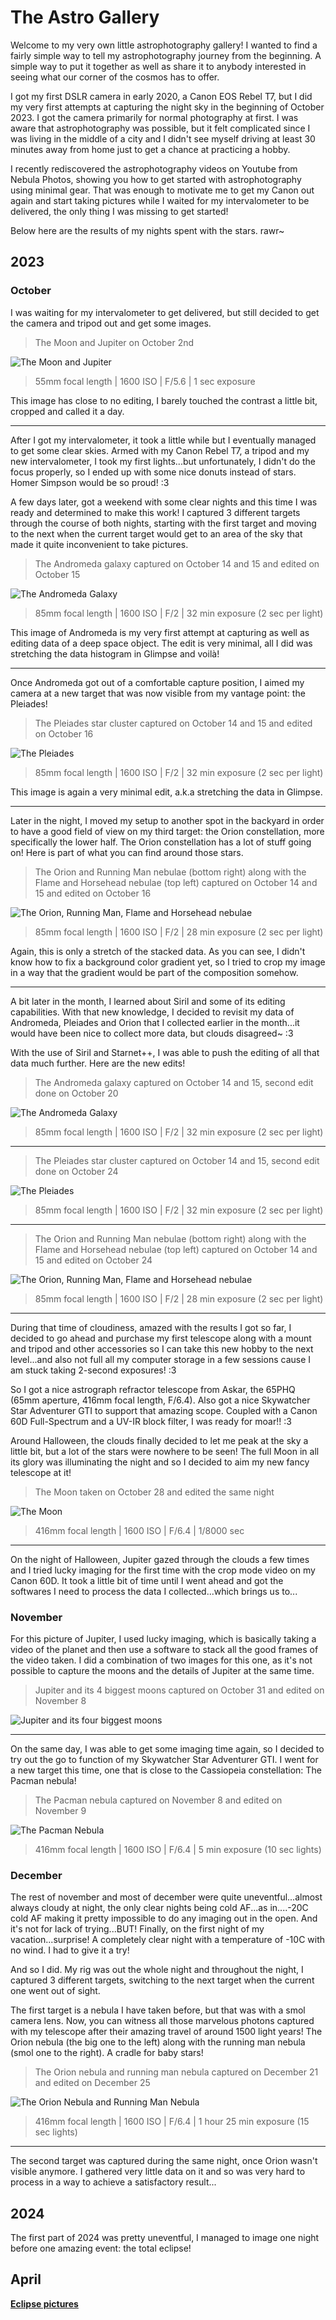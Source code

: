 # The Astro Gallery

Welcome to my very own little astrophotography gallery! I wanted to find a fairly simple way to tell my astrophotography journey from the beginning. A simple way to put it together as well as share it to anybody interested in seeing what our corner of the cosmos has to offer.

I got my first DSLR camera in early 2020, a Canon EOS Rebel T7, but I did my very first attempts at capturing the night sky in the beginning of October 2023. I got the camera primarily for normal photography at first. I was aware that astrophotography was possible, but it felt complicated since I was living in the middle of a city and I didn't see myself driving at least 30 minutes away from home just to get a chance at practicing a hobby.

I recently rediscovered the astrophotography videos on Youtube from Nebula Photos, showing you how to get started with astrophotography using minimal gear. That was enough to motivate me to get my Canon out again and start taking pictures while I waited for my intervalometer to be delivered, the only thing I was missing to get started!

Below here are the results of my nights spent with the stars. rawr~

## 2023

### October

I was waiting for my intervalometer to get delivered, but still decided to get the camera and tripod out and get some images.

> The Moon and Jupiter on October 2nd

![The Moon and Jupiter](./2023/2023-10-02%20Moon%20and%20Jupiter.png)

> 55mm focal length | 1600 ISO | F/5.6 | 1 sec exposure

This image has close to no editing, I barely touched the contrast a little bit, cropped and called it a day.

---

After I got my intervalometer, it took a little while but I eventually managed to get some clear skies. Armed with my Canon Rebel T7, a tripod and my new intervalometer, I took my first lights...but unfortunately, I didn't do the focus properly, so I ended up with some nice donuts instead of stars. Homer Simpson would be so proud! :3

A few days later, got a weekend with some clear nights and this time I was ready and determined to make this work! I captured 3 different targets through the course of both nights, starting with the first target and moving to the next when the current target would get to an area of the sky that made it quite inconvenient to take pictures.

> The Andromeda galaxy captured on October 14 and 15 and edited on October 15

![The Andromeda Galaxy](./2023/2023-10-15%20M31%20Andromeda.png)

> 85mm focal length | 1600 ISO | F/2 | 32 min exposure (2 sec per light)

This image of Andromeda is my very first attempt at capturing as well as editing data of a deep space object. The edit is very minimal, all I did was stretching the data histogram in Glimpse and voilà!

---

Once Andromeda got out of a comfortable capture position, I aimed my camera at a new target that was now visible from my vantage point: the Pleiades!

> The Pleiades star cluster captured on October 14 and 15 and edited on October 16

![The Pleiades](./2023/2023-10-16%20M45%20Pleiades.png)

> 85mm focal length | 1600 ISO | F/2 | 32 min exposure (2 sec per light)

This image is again a very minimal edit, a.k.a stretching the data in Glimpse.

---

Later in the night, I moved my setup to another spot in the backyard in order to have a good field of view on my third target: the Orion constellation, more specifically the lower half. The Orion constellation has a lot of stuff going on! Here is part of what you can find around those stars.

> The Orion and Running Man nebulae (bottom right) along with the Flame and Horsehead nebulae (top left) captured on October 14 and 15 and edited on October 16

![The Orion, Running Man, Flame and Horsehead nebulae](./2023/2023-10-16%20M42%20Orion.png)

> 85mm focal length | 1600 ISO | F/2 | 28 min exposure (2 sec per light)

Again, this is only a stretch of the stacked data. As you can see, I didn't know how to fix a background color gradient yet, so I tried to crop my image in a way that the gradient would be part of the composition somehow.

---

A bit later in the month, I learned about Siril and some of its editing capabilities. With that new knowledge, I decided to revisit my data of Andromeda, Pleiades and Orion that I collected earlier in the month...it would have been nice to collect more data, but clouds disagreed~ :3

With the use of Siril and Starnet++, I was able to push the editing of all that data much further. Here are the new edits!

> The Andromeda galaxy captured on October 14 and 15, second edit done on October 20

![The Andromeda Galaxy](./2023/2023-10-20%20M31%20Andromeda.png)

> 85mm focal length | 1600 ISO | F/2 | 32 min exposure (2 sec per light)

---

> The Pleiades star cluster captured on October 14 and 15, second edit done on October 24

![The Pleiades](./2023/2023-10-24%20M45%20Pleiades.png)

> 85mm focal length | 1600 ISO | F/2 | 32 min exposure (2 sec per light)

---

> The Orion and Running Man nebulae (bottom right) along with the Flame and Horsehead nebulae (top left) captured on October 14 and 15 and edited on October 24

![The Orion, Running Man, Flame and Horsehead nebulae](./2023/2023-10-24%20M42%20Orion.png)

> 85mm focal length | 1600 ISO | F/2 | 28 min exposure (2 sec per light)

---

During that time of cloudiness, amazed with the results I got so far, I decided to go ahead and purchase my first telescope along with a mount and tripod and other accessories so I can take this new hobby to the next level...and also not full all my computer storage in a few sessions cause I am stuck taking 2-second exposures! :3

So I got a nice astrograph refractor telescope from Askar, the 65PHQ (65mm aperture, 416mm focal length, F/6.4). Also got a nice Skywatcher Star Adventurer GTI to support that amazing scope. Coupled with a Canon 60D Full-Spectrum and a UV-IR block filter, I was ready for moar!! :3

Around Halloween, the clouds finally decided to let me peak at the sky a little bit, but a lot of the stars were nowhere to be seen! The full Moon in all its glory was illuminating the night and so I decided to aim my new fancy telescope at it!

> The Moon taken on October 28 and edited the same night

![The Moon](./2023/2023-10-28%20Moon.png)

> 416mm focal length | 1600 ISO | F/6.4 | 1/8000 sec

---

On the night of Halloween, Jupiter gazed through the clouds a few times and I tried lucky imaging for the first time with the crop mode video on my Canon 60D. It took a little bit of time until I went ahead and got the softwares I need to process the data I collected...which brings us to...

### November

For this picture of Jupiter, I used lucky imaging, which is basically taking a video of the planet and then use a software to stack all the good frames of the video taken. I did a combination of two images for this one, as it's not possible to capture the moons and the details of Jupiter at the same time.

> Jupiter and its 4 biggest moons captured on October 31 and edited on November 8

![Jupiter and its four biggest moons](./2023/2023-11-08%20Jupiter.png)

---

On the same day, I was able to get some imaging time again, so I decided to try out the go to function of my Skywatcher Star Adventurer GTI. I went for a new target this time, one that is close to the Cassiopeia constellation: The Pacman nebula!

> The Pacman nebula captured on November 8 and edited on November 9

![The Pacman Nebula](./2023/2023-11-09%20NGC281%20Paku%20Paku.png)

> 416mm focal length | 1600 ISO | F/6.4 | 5 min exposure (10 sec lights)

### December

The rest of november and most of december were quite uneventful...almost always cloudy at night, the only clear nights being cold AF...as in....-20C cold AF making it pretty impossible to do any imaging out in the open. And it's not for lack of trying...BUT! Finally, on the first night of my vacation...surprise! A completely clear night with a temperature of -10C with no wind. I had to give it a try!

And so I did. My rig was out the whole night and throughout the night, I captured 3 different targets, switching to the next target when the current one went out of sight.

The first target is a nebula I have taken before, but that was with a smol camera lens. Now, you can witness all those marvelous photons captured with my telescope after their amazing travel of around 1500 light years! The Orion nebula (the big one to the left) along with the running man nebula (smol one to the right). A cradle for baby stars!

> The Orion nebula and running man nebula captured on December 21 and edited on December 25

![The Orion Nebula and Running Man Nebula](./2023/2023-12-25%20M42%20Orion.png)

> 416mm focal length | 1600 ISO | F/6.4 | 1 hour 25 min exposure (15 sec lights)

---

The second target was captured during the same night, once Orion wasn't visible anymore. I gathered very little data on it and so was very hard to process in a way to achieve a satisfactory result...

## 2024

The first part of 2024 was pretty uneventful, I managed to image one night before one amazing event: the total eclipse!

## April

[**Eclipse pictures**](./Gallery/Eclipse.md)